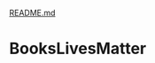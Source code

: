 [README.md](https://github.com/alinamuliak/BooksLivesMatter/files/7147758/README.md)
# BooksLivesMatter
